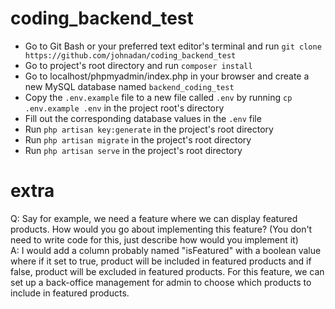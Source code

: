 # coding_backend_test
- Go to Git Bash or your preferred text editor's terminal and run `git clone https://github.com/johnadan/coding_backend_test`
- Go to project's root directory and run `composer install` 
- Go to localhost/phpmyadmin/index.php in your browser and create a new MySQL database named `backend_coding_test`
- Copy the `.env.example` file to a new file called `.env` by running `cp .env.example .env` in the project root's directory
- Fill out the corresponding database values in the `.env` file
- Run `php artisan key:generate` in the project's root directory
- Run `php artisan migrate` in the project's root directory
- Run `php artisan serve` in the project's root directory
# extra
Q: Say for example, we need a feature where we can display featured products. How would you go about implementing this feature? (You don't need to write code for this, just describe how would you implement it)<br>
A: I would add a column probably named "isFeatured" with a boolean value where if it set to true, product will be included in featured products and if false, product will be excluded in featured products. For this feature, we can set up a back-office management for admin to choose which products to include in featured products.
